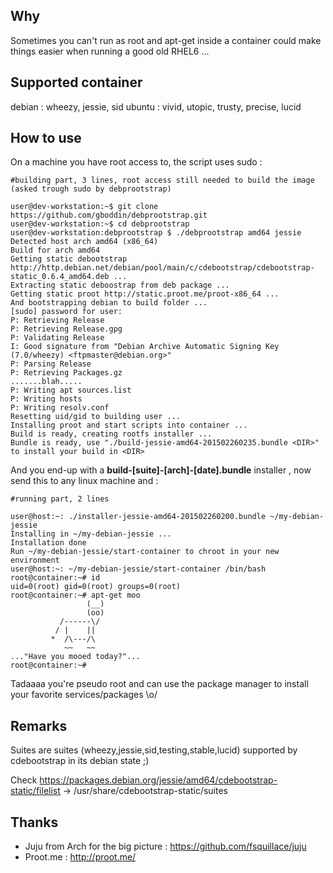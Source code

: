 Why
---

Sometimes you can't run as root and apt-get inside a container could make things easier when running a good old RHEL6 ... 

Supported container
-------------------
debian : wheezy, jessie, sid
ubuntu : vivid, utopic, trusty, precise, lucid

How to use 
----------

On a machine you have root access to, the script uses sudo :
```
#building part, 3 lines, root access still needed to build the image (asked trough sudo by debprootstrap)

user@dev-workstation:~$ git clone https://github.com/gboddin/debprootstrap.git
user@dev-workstation:~$ cd debprootstrap
user@dev-workstation:debprootstrap $ ./debprootstrap amd64 jessie
Detected host arch amd64 (x86_64)
Build for arch amd64
Getting static debootstrap http://http.debian.net/debian/pool/main/c/cdebootstrap/cdebootstrap-static_0.6.4_amd64.deb ...
Extracting static deboostrap from deb package ...
Getting static proot http://static.proot.me/proot-x86_64 ...
And bootstrapping debian to build folder ...
[sudo] password for user:
P: Retrieving Release
P: Retrieving Release.gpg
P: Validating Release
I: Good signature from "Debian Archive Automatic Signing Key (7.0/wheezy) <ftpmaster@debian.org>"
P: Parsing Release
P: Retrieving Packages.gz
.......blah.....
P: Writing apt sources.list
P: Writing hosts
P: Writing resolv.conf
Resetting uid/gid to building user ...
Installing proot and start scripts into container ...
Build is ready, creating rootfs installer ...
Bundle is ready, use "./build-jessie-amd64-201502260235.bundle <DIR>" to install your build in <DIR>
```

And you end-up with a **build-[suite]-[arch]-[date].bundle** installer , now send this to any linux machine and :

```
#running part, 2 lines

user@host:~: ./installer-jessie-amd64-201502260200.bundle ~/my-debian-jessie
Installing in ~/my-debian-jessie ...
Installation done
Run ~/my-debian-jessie/start-container to chroot in your new environment
user@host:~: ~/my-debian-jessie/start-container /bin/bash
root@container:~# id
uid=0(root) gid=0(root) groups=0(root)
root@container:~# apt-get moo
                 (__) 
                 (oo) 
           /------\/ 
          / |    ||   
         *  /\---/\ 
            ~~   ~~   
..."Have you mooed today?"...
root@container:~# 

```

Tadaaaa you're pseudo root and can use the package manager to install your favorite services/packages \o/

Remarks
-------
Suites are suites (wheezy,jessie,sid,testing,stable,lucid) supported by cdebootstrap in its debian state ;)

Check https://packages.debian.org/jessie/amd64/cdebootstrap-static/filelist -> /usr/share/cdebootstrap-static/suites

Thanks
------
* Juju from Arch for the big picture : https://github.com/fsquillace/juju
* Proot.me : http://proot.me/

